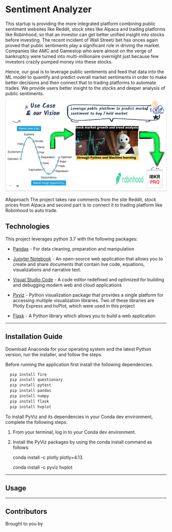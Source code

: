 # Sentiment Analyzer

This startup is providing the more integrated platform combining public sentiment websites like Reddit, stock sites like Alpaca and trading platforms like Robinhood, so that an investor can get better unified insight into stocks before investing. The recent incident of Wall Street/ bet has onces again proved that public sentiments play a significant role in driving the market. Companies like AMC and Gamestop who were almost on the verge of bankruptcy were turned into multi-millionaire overnight just because few investors crazily pumped money into these stocks. 

Hence, our goal is to leverage public sentiments and feed that data into the ML model to quantify and predict overall market sentiments in order to make better decisions and then connect that to trading platforms to automate trades. We provide users better insight to the stocks and deeper analysis of public sentiments.

![](snapshots/intro.PNG)

#Approach
The project takes raw comments from the site Reddit, stock prices from Alpaca and second part is to connect it to trading platform like Robinhood to auto trade. 

## Technologies

This project leverages python 3.7 with the following packages:

* [Pandas](https://pandas.pydata.org/) - For data cleaning, preparation and manipulation

* [Jupyter Notebook](https://jupyter.org/) - An open-source web application that allows you to create and share documents that contain live code, equations, visualizations and narrative text.

* [Visual Studio Code](https://code.visualstudio.com/) - A code editor redefined and optimized for building and debugging modern web and cloud applications

* [Pyviz](https://pyviz.org/) - Python visualization package that provides a single platform for accessing multiple visualization libraries. Two of these libraries are Plotly Express and hvPlot, which were used in this project

* [Flask](https://flask.palletsprojects.com/en/1.1.x/) - A Python library which allows you to build a web application


---

## Installation Guide

Download Anaconda for your operating system and the latest Python version, run the installer, and follow the steps.

Before running the application first install the following dependencies.

```python
  pip install fire
  pip install questionary
  pip install pytest
  pip install pandas
  pip install numpy
  pip install flask
  pip install hvplot
```

To install PyViz and its dependencies in your Conda dev environment, complete the following steps:

1. From your terminal, log in to your Conda dev environment.

2. Install the PyViz packages by using the conda install command as follows:
    
	conda install -c plotly plotly=4.13.
    
    conda install -c pyviz hvplot
-----------------------------------------------------------------------------------------------------------------------------------------------------

## Usage


-----------------------------------------------------------------------------------------------------------------------------------------------------

## Contributors

Brought to you by 
